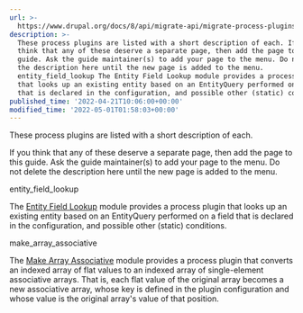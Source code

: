 ```yaml
---
url: >-
  https://www.drupal.org/docs/8/api/migrate-api/migrate-process-plugins/process-plugins-from-contrib-modules/other-process-plugins
description: >-
  These process plugins are listed with a short description of each. If you
  think that any of these deserve a separate page, then add the page to this
  guide. Ask the guide maintainer(s) to add your page to the menu. Do not delete
  the description here until the new page is added to the menu.
  entity_field_lookup The Entity Field Lookup module provides a process plugin
  that looks up an existing entity based on an EntityQuery performed on a field
  that is declared in the configuration, and possible other (static) conditions.
published_time: '2022-04-21T10:06:00+00:00'
modified_time: '2022-05-01T01:58:03+00:00'
---
```

These process plugins are listed with a short description of each.

If you think that any of these deserve a separate page, then add the page to this guide. Ask the guide maintainer(s) to add your page to the menu. Do not delete the description here until the new page is added to the menu.

entity\_field\_lookup

The [Entity Field Lookup](https://www.drupal.org/project/entity%5Ffield%5Flookup) module provides a process plugin that looks up an existing entity based on an EntityQuery performed on a field that is declared in the configuration, and possible other (static) conditions.

make\_array\_associative

The [Make Array Associative](https://www.drupal.org/project/make%5Farray%5Fassociative) module provides a process plugin that converts an indexed array of flat values to an indexed array of single-element associative arrays. That is, each flat value of the original array becomes a new associative array, whose key is defined in the plugin configuration and whose value is the original array's value of that position.